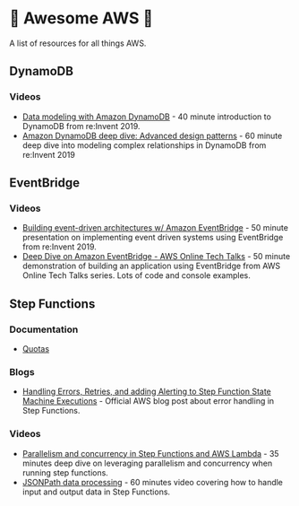 # :rocket: Awesome AWS :rocket:

A list of resources for all things AWS.

## DynamoDB

### Videos

* [Data modeling with Amazon DynamoDB](https://www.youtube.com/watch?v=DIQVJqiSUkE) - 40 minute introduction to DynamoDB from re:Invent 2019.
* [Amazon DynamoDB deep dive: Advanced design patterns](https://www.youtube.com/watch?v=6yqfmXiZTlM) - 60 minute deep dive into modeling complex relationships in DynamoDB from re:Invent 2019

## EventBridge

### Videos

* [Building event-driven architectures w/ Amazon EventBridge](https://www.youtube.com/watch?v=Hih-bF8qYgU) - 50 minute presentation on implementing event driven systems using EventBridge from re:Invent 2019.
* [Deep Dive on Amazon EventBridge - AWS Online Tech Talks](https://www.youtube.com/watch?v=28B4L1fnnGM) - 50 minute demonstration of building an application using EventBridge from AWS Online Tech Talks series. Lots of code and console examples.

## Step Functions

### Documentation

* [Quotas](https://docs.aws.amazon.com/step-functions/latest/dg/limits-overview.html)

### Blogs

* [Handling Errors, Retries, and adding Alerting to Step Function State Machine Executions](https://aws.amazon.com/blogs/developer/handling-errors-retries-and-adding-alerting-to-step-function-state-machine-executions/) - Official AWS blog post about error handling in Step Functions.

### Videos

* [Parallelism and concurrency in Step Functions and AWS Lambda](https://www.youtube.com/watch?v=At5mw8T2riY) - 35 minutes deep dive on leveraging parallelism and concurrency when running step functions.
* [JSONPath data processing](https://www.youtube.com/watch?v=QpZ6IdKvOdw) - 60 minutes video covering how to handle input and output data in Step Functions.
